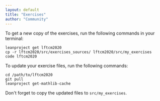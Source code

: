 ```yaml
---
layout: default
title: "Exercises"
author: "Community"
---
```


To get a new copy of the exercises, run the following commands in your terminal:

```
leanproject get lftcm2020
cp -r lftcm2020/src/exercises_sources/ lftcm2020/src/my_exercises
code lftcm2020
```

To update your exercise files, run the following commands:

```
cd /path/to/lftcm2020
git pull
leanproject get-mathlib-cache
```

Don't forget to copy the updated files to `src/my_exercises`.
